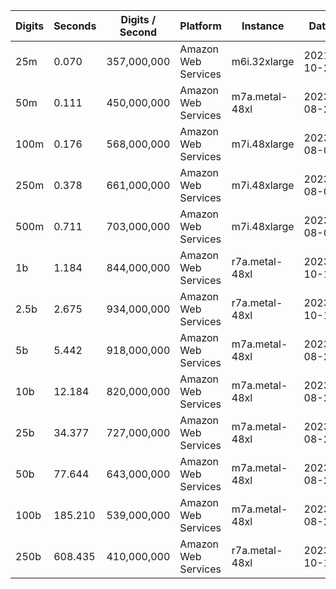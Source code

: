 | Digits | Seconds | Digits / Second | Platform | Instance | Date | Files |
| ------ | ------- | --------------- | -------- | -------- | ---- | ----- |
| 25m | 0.070 | 357,000,000 | Amazon Web Services | m6i.32xlarge | 2021-10-29 | [cfg](../Amazon%20Web%20Services/m6i.32xlarge/e%20%5Bexp%281%29%5D/e%20-%2020211029-154609.cfg) [out](../Amazon%20Web%20Services/m6i.32xlarge/e%20%5Bexp%281%29%5D/e%20-%2020211029-154609.out) [txt](../Amazon%20Web%20Services/m6i.32xlarge/e%20%5Bexp%281%29%5D/e%20-%2020211029-154609.txt) |
| 50m | 0.111 | 450,000,000 | Amazon Web Services | m7a.metal-48xl | 2023-08-25 | [cfg](../Amazon%20Web%20Services/m7a.metal-48xl/e%20%5Bexp%281%29%5D/e%20-%2020230825-210312.cfg) [out](../Amazon%20Web%20Services/m7a.metal-48xl/e%20%5Bexp%281%29%5D/e%20-%2020230825-210312.out) [txt](../Amazon%20Web%20Services/m7a.metal-48xl/e%20%5Bexp%281%29%5D/e%20-%2020230825-210312.txt) |
| 100m | 0.176 | 568,000,000 | Amazon Web Services | m7i.48xlarge | 2023-08-05 | [cfg](../Amazon%20Web%20Services/m7i.48xlarge/e%20%5Bexp%281%29%5D/e%20-%2020230805-124353.cfg) [out](../Amazon%20Web%20Services/m7i.48xlarge/e%20%5Bexp%281%29%5D/e%20-%2020230805-124353.out) [txt](../Amazon%20Web%20Services/m7i.48xlarge/e%20%5Bexp%281%29%5D/e%20-%2020230805-124353.txt) |
| 250m | 0.378 | 661,000,000 | Amazon Web Services | m7i.48xlarge | 2023-08-05 | [cfg](../Amazon%20Web%20Services/m7i.48xlarge/e%20%5Bexp%281%29%5D/e%20-%2020230805-124406.cfg) [out](../Amazon%20Web%20Services/m7i.48xlarge/e%20%5Bexp%281%29%5D/e%20-%2020230805-124406.out) [txt](../Amazon%20Web%20Services/m7i.48xlarge/e%20%5Bexp%281%29%5D/e%20-%2020230805-124406.txt) |
| 500m | 0.711 | 703,000,000 | Amazon Web Services | m7i.48xlarge | 2023-08-05 | [cfg](../Amazon%20Web%20Services/m7i.48xlarge/e%20%5Bexp%281%29%5D/e%20-%2020230805-124418.cfg) [out](../Amazon%20Web%20Services/m7i.48xlarge/e%20%5Bexp%281%29%5D/e%20-%2020230805-124418.out) [txt](../Amazon%20Web%20Services/m7i.48xlarge/e%20%5Bexp%281%29%5D/e%20-%2020230805-124418.txt) |
| 1b | 1.184 | 844,000,000 | Amazon Web Services | r7a.metal-48xl | 2023-10-15 | [cfg](../Amazon%20Web%20Services/r7a.metal-48xl/e%20%5Bexp%281%29%5D/e%20-%2020231015-212225.cfg) [out](../Amazon%20Web%20Services/r7a.metal-48xl/e%20%5Bexp%281%29%5D/e%20-%2020231015-212225.out) [txt](../Amazon%20Web%20Services/r7a.metal-48xl/e%20%5Bexp%281%29%5D/e%20-%2020231015-212225.txt) |
| 2.5b | 2.675 | 934,000,000 | Amazon Web Services | r7a.metal-48xl | 2023-10-15 | [cfg](../Amazon%20Web%20Services/r7a.metal-48xl/e%20%5Bexp%281%29%5D/e%20-%2020231015-212232.cfg) [out](../Amazon%20Web%20Services/r7a.metal-48xl/e%20%5Bexp%281%29%5D/e%20-%2020231015-212232.out) [txt](../Amazon%20Web%20Services/r7a.metal-48xl/e%20%5Bexp%281%29%5D/e%20-%2020231015-212232.txt) |
| 5b | 5.442 | 918,000,000 | Amazon Web Services | m7a.metal-48xl | 2023-08-25 | [cfg](../Amazon%20Web%20Services/m7a.metal-48xl/e%20%5Bexp%281%29%5D/e%20-%2020230825-210441.cfg) [out](../Amazon%20Web%20Services/m7a.metal-48xl/e%20%5Bexp%281%29%5D/e%20-%2020230825-210441.out) [txt](../Amazon%20Web%20Services/m7a.metal-48xl/e%20%5Bexp%281%29%5D/e%20-%2020230825-210441.txt) |
| 10b | 12.184 | 820,000,000 | Amazon Web Services | m7a.metal-48xl | 2023-08-25 | [cfg](../Amazon%20Web%20Services/m7a.metal-48xl/e%20%5Bexp%281%29%5D/e%20-%2020230825-210522.cfg) [out](../Amazon%20Web%20Services/m7a.metal-48xl/e%20%5Bexp%281%29%5D/e%20-%2020230825-210522.out) [txt](../Amazon%20Web%20Services/m7a.metal-48xl/e%20%5Bexp%281%29%5D/e%20-%2020230825-210522.txt) |
| 25b | 34.377 | 727,000,000 | Amazon Web Services | m7a.metal-48xl | 2023-08-25 | [cfg](../Amazon%20Web%20Services/m7a.metal-48xl/e%20%5Bexp%281%29%5D/e%20-%2020230825-210633.cfg) [out](../Amazon%20Web%20Services/m7a.metal-48xl/e%20%5Bexp%281%29%5D/e%20-%2020230825-210633.out) [txt](../Amazon%20Web%20Services/m7a.metal-48xl/e%20%5Bexp%281%29%5D/e%20-%2020230825-210633.txt) |
| 50b | 77.644 | 643,000,000 | Amazon Web Services | m7a.metal-48xl | 2023-08-25 | [cfg](../Amazon%20Web%20Services/m7a.metal-48xl/e%20%5Bexp%281%29%5D/e%20-%2020230825-210907.cfg) [out](../Amazon%20Web%20Services/m7a.metal-48xl/e%20%5Bexp%281%29%5D/e%20-%2020230825-210907.out) [txt](../Amazon%20Web%20Services/m7a.metal-48xl/e%20%5Bexp%281%29%5D/e%20-%2020230825-210907.txt) |
| 100b | 185.210 | 539,000,000 | Amazon Web Services | m7a.metal-48xl | 2023-08-25 | [cfg](../Amazon%20Web%20Services/m7a.metal-48xl/e%20%5Bexp%281%29%5D/e%20-%2020230825-211450.cfg) [out](../Amazon%20Web%20Services/m7a.metal-48xl/e%20%5Bexp%281%29%5D/e%20-%2020230825-211450.out) [txt](../Amazon%20Web%20Services/m7a.metal-48xl/e%20%5Bexp%281%29%5D/e%20-%2020230825-211450.txt) |
| 250b | 608.435 | 410,000,000 | Amazon Web Services | r7a.metal-48xl | 2023-10-15 | [cfg](../Amazon%20Web%20Services/r7a.metal-48xl/e%20%5Bexp%281%29%5D/e%20-%2020231015-214916.cfg) [out](../Amazon%20Web%20Services/r7a.metal-48xl/e%20%5Bexp%281%29%5D/e%20-%2020231015-214916.out) [txt](../Amazon%20Web%20Services/r7a.metal-48xl/e%20%5Bexp%281%29%5D/e%20-%2020231015-214916.txt) |
